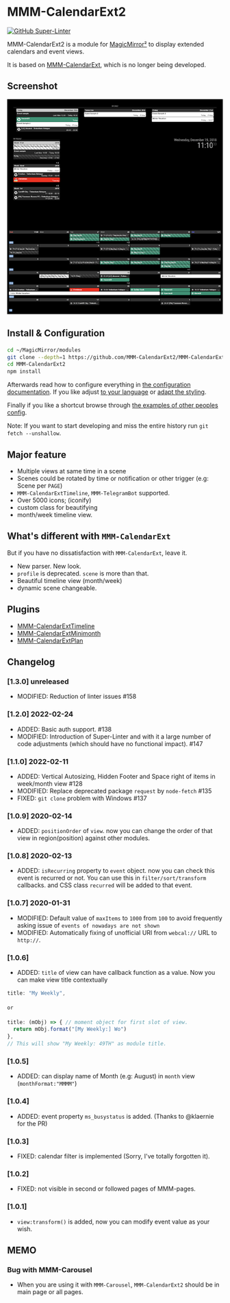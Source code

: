 # MMM-CalendarExt2

[![GitHub Super-Linter](https://github.com/MMM-CalendarExt2/MMM-CalendarExt2/workflows/Super-Linter/badge.svg)](https://github.com/marketplace/actions/super-linter)

MMM-CalendarExt2 is a module for [MagicMirror²](https://github.com/MichMich/MagicMirror) to display extended calendars and event views.

It is based on [MMM-CalendarExt](https://github.com/eouia/MMM-CalendarExt), which is no longer being developed.

## Screenshot

![screenshot](screenshot.png)

## Install & Configuration

```sh
cd ~/MagicMirror/modules
git clone --depth=1 https://github.com/MMM-CalendarExt2/MMM-CalendarExt2
cd MMM-CalendarExt2
npm install
```

Afterwards read how to configure everything in [the configuration documentation](docs/Configuration.md).
If you like adjust [to your language](docs/Localization.md) or [adapt the styling](docs/Styling.md).

Finally if you like a shortcut browse through [the examples of other peoples config](docs/examples).

Note: If you want to start developing and miss the entire history run `git fetch --unshallow`.

## Major feature

- Multiple views at same time in a scene
- Scenes could be rotated by time or notification or other trigger (e.g: Scene per `PAGE`)
- `MMM-CalendarExtTimeline`, `MMM-TelegramBot` supported.
- Over 5000 icons; (iconify)
- custom class for beautifying
- month/week timeline view.

## What's different with `MMM-CalendarExt`

But if you have no dissatisfaction with `MMM-CalendarExt`, leave it.

- New parser. New look.
- `profile` is deprecated. `scene` is more than that.
- Beautiful timeline view (month/week)
- dynamic scene changeable.

## Plugins

- [MMM-CalendarExtTimeline](https://github.com/eouia/MMM-CalendarExtTimeline)
- [MMM-CalendarExtMinimonth](https://github.com/eouia/MMM-CalendarExtMinimonth)
- [MMM-CalendarExtPlan](https://github.com/eouia/MMM-CalendarExtPlan)

## Changelog

### [1.3.0] unreleased

- MODIFIED: Reduction of linter issues #158

### [1.2.0] 2022-02-24

- ADDED: Basic auth support. #138
- MODIFIED: Introduction of Super-Linter and with it a large number of code adjustments (which should have no functional impact). #147

### [1.1.0] 2022-02-11

- ADDED: Vertical Autosizing, Hidden Footer and Space right of items in week/month view #128
- MODIFIED: Replace deprecated package `request` by `node-fetch` #135
- FIXED: `git clone` problem with Windows #137

### [1.0.9] 2020-02-14

- ADDED: `positionOrder` of `view`. now you can change the order of that view in region(position) against other modules.

### [1.0.8] 2020-02-13

- ADDED: `isRecurring` property to `event` object. now you can check this event is recurred or not. You can use this in `filter/sort/transform` callbacks. and CSS class `recurred` will be added to that event.

### [1.0.7] 2020-01-31

- MODIFIED: Default value of `maxItems` to `1000` from `100` to avoid frequently asking issue of `events of nowadays are not shown`
- MODIFIED: Automatically fixing of unofficial URI from `webcal://` URL to `http://`.

### [1.0.6]

- ADDED: `title` of view can have callback function as a value. Now you can make view title contextually

```js
title: "My Weekly",

or

title: (mObj) => { // moment object for first slot of view.
  return mObj.format("[My Weekly:] Wo")
},
// This will show "My Weekly: 49TH" as module title.
```

### [1.0.5]

- ADDED: can display name of Month (e.g: August) in `month` view (`monthFormat:"MMMM"`)

### [1.0.4]

- ADDED: event property `ms_busystatus` is added. (Thanks to @klaernie for the PR)

### [1.0.3]

- FIXED: calendar filter is implemented (Sorry, I've totally forgotten it).

### [1.0.2]

- FIXED: not visible in second or followed pages of MMM-pages.

### [1.0.1]

- `view:transform()` is added, now you can modify event value as your wish.

## MEMO

### Bug with MMM-Carousel

- When you are using it with `MMM-Carousel`, `MMM-CalendarExt2` should be in main page or all pages.
